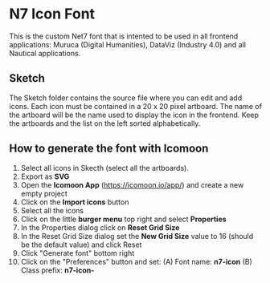 # N7 Icon Font
This is the custom Net7 font that is intented to be used in all frontend applications: Muruca (Digital Humanities), DataViz (Industry 4.0) and all Nautical applications.

## Sketch
The Sketch folder contains the source file where you can edit and add icons. Each icon must be contained in a 20 x 20 pixel artboard. The name of the artboard will be the name used to display the icon in the frontend. Keep the artboards and the list on the left sorted alphabetically.

## How to generate the font with Icomoon

1. Select all icons in Skecth (select all the artboards).
2. Export as **SVG**
3. Open the **Icomoon App** (https://icomoon.io/app/) and create a new empty project
4. Click on the **Import icons** button
5. Select all the icons
6. Click on the little **burger menu** top right and select **Properties**
7. In the Properties dialog click on **Reset Grid Size**
8. In the Reset Grid Size dialog set the **New Grid Size** value to 16 (should be the default value) and click Reset
6. Click "Generate font" bottom right
7. Click on the "Preferences" button and set: (A) Font name: **n7-icon** (B) Class prefix: **n7-icon-**
